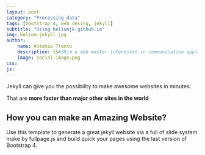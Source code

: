 ```yaml
---
layout: post
category: "Processing data"
tags: [bootstrap 4, web desing, jekyll]
subtitle: "Using heliumjk.github.io"
img: helium-jekyll.jpg
author: 
    name: Antonio Trento
    description: I&#39;m a web master interested in communication applied to web marketing.
    image: social-image.png
css: 
js: 
---
```


Jekyll can give you the possibility to make awesome websites in minutes.
<!--more-->

That are **more faster than major other sites in the world** 

## How you can make an Amazing Website?

Use this template to generate a great jekyll website via a full of slide system make by fullpage.js and build quick your pages using the last version of Bootstrap 4.